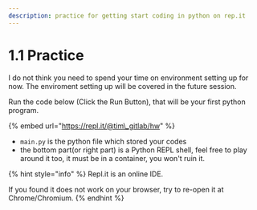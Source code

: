 ```yaml
---
description: practice for getting start coding in python on rep.it
---
```


# 1.1 Practice

I do not think you need to spend your time on environment setting up for now. The enviroment setting up will be covered in the future session.

Run the code below \(Click the Run Button\), that will be your first python program.

{% embed url="https://repl.it/@tim\_gitlab/hw" %}

* `main.py` is the python file which stored your codes
* the bottom part\(or right part\) is a Python REPL shell, feel free to play around it too, it must be in a container, you won't ruin it.



{% hint style="info" %}
Repl.it is an online IDE.

If you found it does not work on your browser, try to re-open it at Chrome/Chromium.
{% endhint %}

